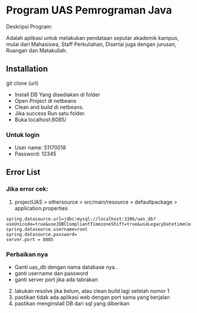 # Program UAS Pemrograman Java
Deskripsi Program:

Adalah aplikasi untuk melakukan pendataan seputar akademik kampus, mulai dari Mahasiswa, Staff Perkuliahan, 
Disertai juga dengan jurusan, Ruangan dan Matakuliah.

## Installation
git clone (url)

* Install DB Yang disediakan di folder
* Open Project di netbeans
* Clean and build di netbeans.
* Jika success Run satu folder.
* Buka localhost:8085/

### Untuk login
* User name: 51170018
* Password: 12345

## Error List
### Jika error cek:
1. projectUAS > othersource > src/main/resource > defaultpackage > application.properties

```
spring.datasource.url=jdbc:mysql://localhost:3306/uas_db?useUnicode=true&useJDBCCompliantTimezoneShift=true&useLegacyDatetimeCode=false&serverTimezone=UTC
spring.datasource.username=root
spring.datasource.password=
server.port = 8085

```
### Perbaikan nya
* Ganti uas_db dengan nama database nya..
* ganti username dan password
* ganti server port jika ada tabrakan

2. lakukan resolve jika belum, atau clean build lagi setelah nomor 1
3. pastikan tidak ada aplikasi web dengan port sama yang berjalan
4. pastikan menginstall DB dari sql yang diberikan



